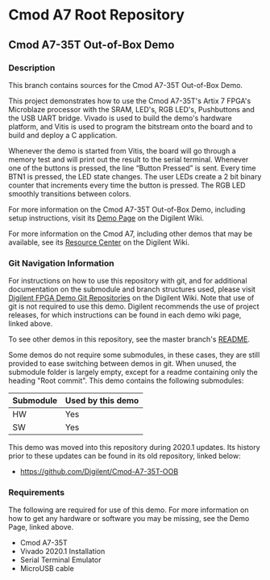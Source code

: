 # Cmod A7 Root Repository

## Cmod A7-35T Out-of-Box Demo

### Description

This branch contains sources for the Cmod A7-35T Out-of-Box Demo.

This project demonstrates how to use the Cmod A7-35T's Artix 7 FPGA's Microblaze processor with the SRAM, LED's, RGB LED's, Pushbuttons and the USB UART bridge. Vivado is used to build the demo's hardware platform, and Vitis is used to program the bitstream onto the board and to build and deploy a C application.

Whenever the demo is started from Vitis, the board will go through a memory test and will print out the result to the serial terminal. Whenever one of the buttons is pressed, the line “Button Pressed” is sent. Every time BTN1 is pressed, the LED state changes. The user LEDs create a 2 bit binary counter that increments every time the button is pressed. The RGB LED smoothly transitions between colors.

For more information on the Cmod A7-35T Out-of-Box Demo, including setup instructions, visit its [Demo Page](https://reference.digilentinc.com/reference/programmable-logic/cmod-a7/demos/oob) on the Digilent Wiki.

For more information on the Cmod A7, including other demos that may be available, see its [Resource Center](https://reference.digilentinc.com/reference/programmable-logic/cmod-a7/start) on the Digilent Wiki.

### Git Navigation Information

For instructions on how to use this repository with git, and for additional documentation on the submodule and branch structures used, please visit [Digilent FPGA Demo Git Repositories](https://reference.digilentinc.com/reference/programmable-logic/documents/git) on the Digilent Wiki. Note that use of git is not required to use this demo. Digilent recommends the use of project releases, for which instructions can be found in each demo wiki page, linked above.

To see other demos in this repository, see the master branch's [README](https://github.com/Digilent/Cmod-A7).

Some demos do not require some submodules, in these cases, they are still provided to ease switching between demos in git. When unused, the submodule folder is largely empty, except for a readme containing only the heading "Root commit". This demo contains the following submodules:

| Submodule | Used by this demo |
|-----------|-------------------|
| HW        | Yes         |
| SW        | Yes         |

This demo was moved into this repository during 2020.1 updates. Its history prior to these updates can be found in its old repository, linked below:
* https://github.com/Digilent/Cmod-A7-35T-OOB

### Requirements

The following are required for use of this demo. For more information on how to get any hardware or software you may be missing, see the Demo Page, linked above.

* Cmod A7-35T
* Vivado 2020.1 Installation
* Serial Terminal Emulator
* MicroUSB cable